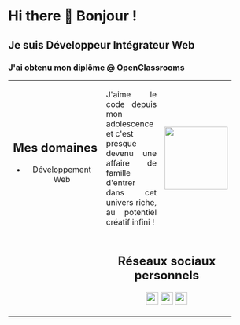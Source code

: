# Hi there 👋 Bonjour !
## Je suis Développeur Intégrateur Web
### J'ai obtenu mon diplôme @ OpenClassrooms
<table style="text-align: center; width: 90%;">
  <tr><td style="width:60%">
    <h2>Mes domaines</h2>
    <ul>
 <li>Développement Web
    </ul>
    </td>
    <td style="width:30%">
      <p align="justify">
        J'aime le code depuis mon adolescence et c'est<br>
        presque devenu une affaire de famille d'entrer<br>
        dans cet univers riche, au potentiel créatif infini !
      </p>
    </td>
    <td style="width:10%; align-text: right;">
<img width="128px" src="https://cdn-icons-png.flaticon.com/512/2572/2572711.png">
    </td>
  </tr>
  <tr>
    <td>
      &nbsp;
    </td>
    <td colspan="2">
<h2>Réseaux sociaux personnels</h2>
<p>
  <a href="https://twitter.com/Skjarsk"><img src="https://img.shields.io/badge/twitter-%231DA1F2.svg?&style=for-the-badge&logo=twitter&logoColor=white" height=25></a>
  <a href="https://www.linkedin.com/in/damien-pernin-723274169/"><img src="https://img.shields.io/badge/linkedin-%230077B5.svg?&style=for-the-badge&logo=linkedin&logoColor=white" height=25></a>
    <a href="https://www.instagram.com/s0oap_/"><img src="https://img.shields.io/badge/instagram-%23E4405F.svg?&style=for-the-badge&logo=instagram&logoColor=white" height=25></a>
</p>
</td>
</tr>
</table>


<!-- ### Professionnel
  Mon site : 🌐 [xDM Consulting](https://www.xdm-consulting.fr)
  
  <a href="https://www.instagram.com/xdm_consulting/"><img src="https://img.shields.io/badge/instagram-%23E4405F.svg?&style=for-the-badge&logo=instagram&logoColor=white" height=25></a> -->
  
<!--
**Oufz0r/Oufz0r** is a ✨ _special_ ✨ repository because its `README.md` (this file) appears on your GitHub profile.
Here are some ideas to get you started:
- 🔭 I’m currently working on ...
- 🌱 I’m currently learning ...
- 👯 I’m looking to collaborate on ...
- 🤔 I’m looking for help with ...
- 💬 Ask me about ...
- 📫 How to reach me: ...
- 😄 Pronouns: ...
- ⚡ Fun fact: ...
-->
